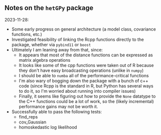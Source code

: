 ## Notes on the `hetGPy` package

2023-11-28:
*   Some early progress on general architecture (a model class, covariance functions, etc.)
*   Investigated feasibility of linking the Rcpp functions directly to the package, whether via `pybind11` or `boost`
*   Ultimately I am leaning away from that, since:  
    *   It appears that most of the distance functions can be expressed as matrix algebra operations
    *   It looks like some of the cpp functions were taken out of R because they don't have easy broadcasting operations (unlike in `numpy`)
    *   I should be able to `numba` all of the performance-critical functions
    *   I'm also wary of bogging down the package with a bunch of c++ code (since Rcpp is the standard in R, but Python has several ways to do it, so I'm worried about running into compiler issues)
    *   Finally, it seems like figuring out how to provide the `None` datatype to the C++ functions could be a lot of work, so the (likely incremental) performance gains may not be worth it.
*   Successfully able to pass the following tests:
    *   find_reps
    *   cov_Gaussian
    *   homoskedastic log likelihood